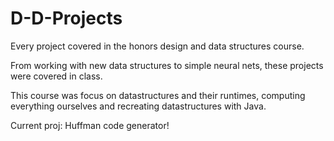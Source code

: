 # D-D-Projects

Every project covered in the honors design and data structures course.

From working with new data structures to simple neural nets, these projects were covered in class.


This course was focus on datastructures and their runtimes, computing everything ourselves and recreating datastructures with Java.

Current proj: Huffman code generator!
